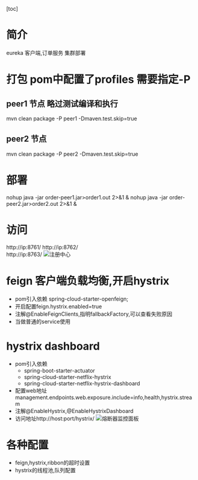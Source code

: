 [toc]
# 简介
eureka 客户端,订单服务
集群部署
# 打包 pom中配置了profiles 需要指定-P
## peer1 节点 略过测试编译和执行
mvn clean package -P peer1 -Dmaven.test.skip=true
## peer2 节点
mvn clean package -P peer2 -Dmaven.test.skip=true
# 部署
nohup java -jar order-peer1.jar>order1.out 2>&1 &
nohup java -jar order-peer2.jar>order2.out 2>&1 &

# 访问
http://ip:8761/
http://ip:8762/  
http://ip:8763/
![注册中心](https://note.youdao.com/yws/public/resource/030c5ed1a14c969b99e35b06051c9f7a/xmlnote/D8A74FEBE1BC4DF38557A65880439EC9/65675)

# feign 客户端负载均衡,开启hystrix
* pom引入依赖 spring-cloud-starter-openfeign;
* 开启配置feign.hystrix.enabled=true
* 注解@EnableFeignClients,指明fallbackFactory,可以查看失败原因
* 当做普通的service使用

# hystrix dashboard
* pom引入依赖   
    * spring-boot-starter-actuator   
    * spring-cloud-starter-netflix-hystrix   
    * spring-cloud-starter-netflix-hystrix-dashboard
* 配置web地址management.endpoints.web.exposure.include=info,health,hystrix.stream
* 注解@EnableHystrix,@EnableHystrixDashboard
* 访问地址http://host:port/hystrix/
![熔断器监控面板](https://note.youdao.com/yws/public/resource/030c5ed1a14c969b99e35b06051c9f7a/xmlnote/D141AEDE8EDE45118D3A3A0168EEE6FF/65718)

# 各种配置
* feign,hystrix,ribbon的超时设置
* hystrix的线程池,队列配置